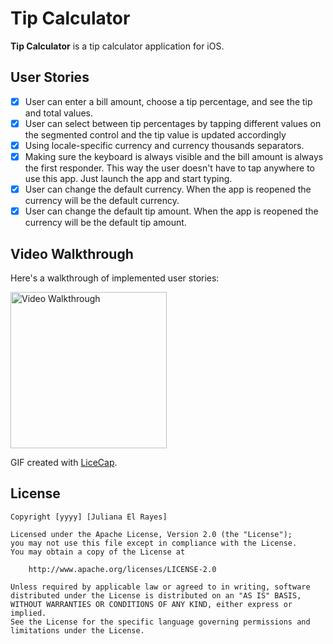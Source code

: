 # Tip Calculator

**Tip Calculator** is a tip calculator application for iOS.

## User Stories

* [x] User can enter a bill amount, choose a tip percentage, and see the tip and total values.
* [x] User can select between tip percentages by tapping different values on the segmented control and the tip value is updated accordingly
* [x] Using locale-specific currency and currency thousands separators.
* [x] Making sure the keyboard is always visible and the bill amount is always the first responder. This way the user doesn't have to tap anywhere to use this app. Just launch the app and start typing.
* [x] User can change the default currency. When the app is reopened the currency will be the default currency.
* [x] User can change the default tip amount. When the app is reopened the currency will be the default tip amount.

## Video Walkthrough

Here's a walkthrough of implemented user stories:

<img src='https://github.com/julianaelrayes/tip/blob/v/JulianaElRayes_.gif' title='Video Walkthrough' width='250' alt='Video Walkthrough' />

GIF created with [LiceCap](http://www.cockos.com/licecap/).


## License

    Copyright [yyyy] [Juliana El Rayes]

    Licensed under the Apache License, Version 2.0 (the "License");
    you may not use this file except in compliance with the License.
    You may obtain a copy of the License at

        http://www.apache.org/licenses/LICENSE-2.0

    Unless required by applicable law or agreed to in writing, software
    distributed under the License is distributed on an "AS IS" BASIS,
    WITHOUT WARRANTIES OR CONDITIONS OF ANY KIND, either express or implied.
    See the License for the specific language governing permissions and
    limitations under the License.
